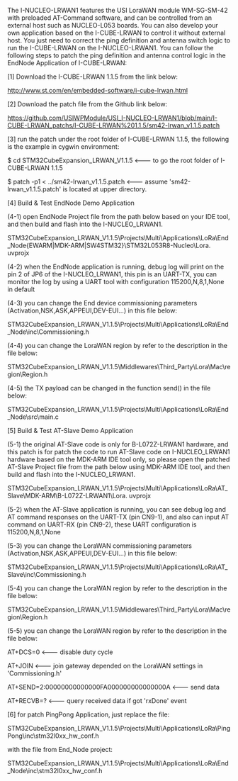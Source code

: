 The I-NUCLEO-LRWAN1 features the USI LoraWAN module WM-SG-SM-42 with preloaded AT-Command software, and can be controlled from an external host such as NUCLEO-L053 boards. You can also develop your own application based on the I-CUBE-LRWAN to control it without external host. You just need to correct the ping definition and antenna switch logic to run the I-CUBE-LRWAN on the I-NUCLEO-LRWAN1.
You can follow the following steps to patch the ping definition and antenna control logic in the EndNode Application of I-CUBE-LRWAN:

[1] Download the I-CUBE-LRWAN 1.1.5 from the link below:

http://www.st.com/en/embedded-software/i-cube-lrwan.html


[2] Download the patch file from the Github link below:

https://github.com/USIWPModule/USI_I-NUCLEO-LRWAN1/blob/main/I-CUBE-LRWAN_patchs/I-CUBE-LRWAN%201.1.5/sm42-lrwan_v1.1.5.patch


[3] run the patch under the root folder of I-CUBE-LRWAN 1.1.5, the following is the example in cygwin environment:

$ cd STM32CubeExpansion_LRWAN_V1.1.5         <--- to go the root folder of I-CUBE-LRWAN 1.1.5

$ patch -p1 < ../sm42-lrwan_v1.1.5.patch     <--- assume 'sm42-lrwan_v1.1.5.patch' is located at upper directory.

[4] Build & Test EndNode Demo Application

  (4-1) open EndNode Project file from the path below based on your IDE tool, and then build and flash into the I-NUCLEO_LRWAN1.

STM32CubeExpansion_LRWAN_V1.1.5\Projects\Multi\Applications\LoRa\End_Node\{EWARM|MDK-ARM|SW4STM32}\STM32L053R8-Nucleo\Lora. uvprojx



  (4-2) when the EndNode application is running, debug log will print on the pin 2 of JP6 of the I-NUCLEO_LRWAN1, this pin is an UART-TX, you can monitor the log by using a UART tool with configuration 115200,N,8,1,None in default


  (4-3) you can change the End device commissioning parameters (Activation,NSK,ASK,APPEUI,DEV-EUI...) in this file below:

STM32CubeExpansion_LRWAN_V1.1.5\Projects\Multi\Applications\LoRa\End_Node\inc\Commissioning.h


  (4-4) you can change the LoraWAN region by refer to the description in the file below:

STM32CubeExpansion_LRWAN_V1.1.5\Middlewares\Third_Party\Lora\Mac\region\Region.h


  (4-5) the TX payload can be changed in the function send() in the file below:

STM32CubeExpansion_LRWAN_V1.1.5\Projects\Multi\Applications\LoRa\End_Node\src\main.c


[5] Build & Test AT-Slave Demo Application

  (5-1) the original AT-Slave code is only for B-L072Z-LRWAN1 hardware, and this patch is for patch the code to run AT-Slave code on I-NUCLEO_LRWAN1 hardware based on the MDK-ARM IDE tool only, so please open the patched AT-Slave Project file from the path below using MDK-ARM IDE tool, and then build and flash into the I-NUCLEO_LRWAN1.

STM32CubeExpansion_LRWAN_V1.1.5\Projects\Multi\Applications\LoRa\AT_Slave\MDK-ARM\B-L072Z-LRWAN1\Lora. uvprojx


  (5-2) when the AT-Slave application is running, you can see debug log and AT command responses on the UART-TX (pin CN9-1), and also can input AT command on UART-RX (pin CN9-2), these UART configuration is 115200,N,8,1,None


  (5-3) you can change the LoraWAN commissioning parameters (Activation,NSK,ASK,APPEUI,DEV-EUI...) in this file below:


STM32CubeExpansion_LRWAN_V1.1.5\Projects\Multi\Applications\LoRa\AT_Slave\inc\Commissioning.h


  (5-4) you can change the LoraWAN region by refer to the description in the file below:

STM32CubeExpansion_LRWAN_V1.1.5\Middlewares\Third_Party\Lora\Mac\region\Region.h


  (5-5) you can change the LoraWAN region by refer to the description in the file below:

AT+DCS=0    <--- disable duty cycle

AT+JOIN  <--- join gateway depended on the LoraWAN settings in 'Commissioning.h'

AT+SEND=2:00000000000000FA000000000000000A  <--- send data

AT+RECVB=?    <--- query received data if got 'rxDone' event


[6] for patch PingPong Application, just replace the file:

STM32CubeExpansion_LRWAN_V1.1.5\Projects\Multi\Applications\LoRa\PingPong\inc\stm32l0xx_hw_conf.h

with the file from End_Node project:

STM32CubeExpansion_LRWAN_V1.1.5\Projects\Multi\Applications\LoRa\End_Node\inc\stm32l0xx_hw_conf.h



